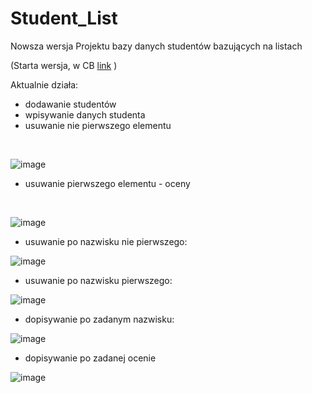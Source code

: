 # Student_List

Nowsza wersja Projektu bazy danych studentów bazujących na listach 

(Starta wersja, w CB  [link](https://github.com/Mateoswiatek/OLD_C_DB_Students_I_ISI_2022_DJ_W7_Listy.git) )

Aktualnie działa:
- dodawanie studentów
- wpisywanie danych studenta
- usuwanie nie pierwszego elementu
<br />
 
![image](https://user-images.githubusercontent.com/115046087/206871033-412c20a5-9733-4b9e-8969-643a4601f7e6.png)

- usuwanie pierwszego elementu - oceny
<br />

![image](https://user-images.githubusercontent.com/115046087/206872296-acad5ebb-51a5-431e-8550-1269e5ed3dcd.png)

- usuwanie po nazwisku nie pierwszego: <br />

![image](https://user-images.githubusercontent.com/115046087/206872220-55cdd6cf-bd5e-4988-9022-0aaa7d716f0b.png)

- usuwanie po nazwisku pierwszego: <br />

![image](https://user-images.githubusercontent.com/115046087/206872345-0308008f-6f63-4086-bbb1-4f53cc5242e8.png)

- dopisywanie po zadanym nazwisku: <br />

![image](https://user-images.githubusercontent.com/115046087/206874862-d01d2e98-8e2c-4efe-b926-17c781966a22.png)

- dopisywanie po zadanej ocenie <br />

![image](https://user-images.githubusercontent.com/115046087/206874925-fd6bdc1a-dc33-4230-8bfb-c560aa255e8a.png)




